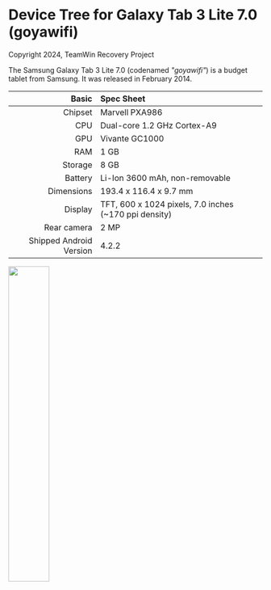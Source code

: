 # Device Tree for Galaxy Tab 3 Lite 7.0 (goyawifi)

Copyright 2024, TeamWin Recovery Project

The Samsung Galaxy Tab 3 Lite 7.0 (codenamed _"goyawifi"_) is a budget tablet from Samsung.
It was released in February 2014.

|                   Basic | Spec Sheet                                            |
| ----------------------: | :---------------------------------------------------- |
| Chipset                 | Marvell PXA986                                        |
| CPU                     | Dual-core 1.2 GHz Cortex-A9                           |
| GPU                     | Vivante GC1000                                        |
| RAM                     | 1 GB                                                  |
| Storage                 | 8 GB                                                  |
| Battery                 | Li-Ion 3600 mAh, non-removable                        |
| Dimensions              | 193.4 x 116.4 x 9.7 mm                                |
| Display                 | TFT, 600 x 1024 pixels, 7.0 inches (~170 ppi density) |
| Rear camera             | 2 MP                                                  |
| Shipped Android Version | 4.2.2                                                 |

<img src="https://user-images.githubusercontent.com/67373913/179188747-8f611d54-9c19-41c1-8350-02539e662e77.png" width="40%">
